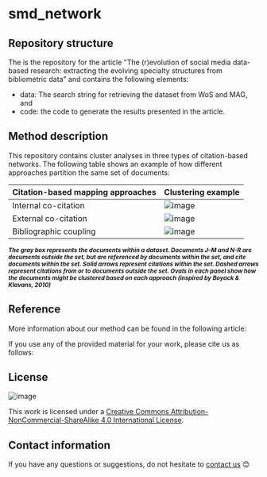 # smd_network

## Repository structure
The is the repository for the article "The (r)evolution of social media data-based research: extracting the evolving specialty structures from bibliometric data" and contains the following elements:

- data: The search string for retrieving the dataset from WoS and MAG, and
- code: the code to generate the results presented in the article.

## Method description
This repository contains cluster analyses in three types of citation-based networks. The following table shows an example of how different approaches partition the same set of documents:


| **Citation-based mapping approaches** | **Clustering example** |
|---------------------------------------|------------------------| 
| Internal co-citation                  | ![image](https://user-images.githubusercontent.com/60612969/134672485-22b88080-f442-4e01-a20b-c6b53b0e3087.png)|
| External co-citation                  |![image](https://user-images.githubusercontent.com/60612969/134672569-499084f4-9b94-452e-9a4e-832c834304f1.png) |
| Bibliographic coupling                |![image](https://user-images.githubusercontent.com/60612969/134672648-a539e55f-b775-432c-9d99-93142adbaac2.png) |

***<sub>The gray box represents the documents within a dataset. Documents J–M and N-R are documents outside the set, but are referenced by documents within the set, and cite documents within the set. Solid arrows represent citations within the set. Dashed arrows represent citations from or to documents outside the set. Ovals in each panel show how the documents might be clustered based on each approach (inspired by Boyack & Klavans, 2010)***


## Reference

More information about our method can be found in the following article:

If you use any of the provided material for your work, please cite us as follows:

## License
![image](https://user-images.githubusercontent.com/60612969/135886472-567c603e-8001-43e3-a808-f020ba14814d.png)

This work is licensed under a [Creative Commons Attribution-NonCommercial-ShareAlike 4.0 International License](https://creativecommons.org/licenses/by-nc-sa/4.0/). 

## Contact information
If you have any questions or suggestions, do not hesitate to [contact us](mailto:yangliufan@sodas.ku.dk) 😊

